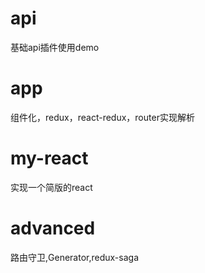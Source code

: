 # api
基础api插件使用demo

# app
组件化，redux，react-redux，router实现解析  
# my-react
实现一个简版的react

# advanced
路由守卫,Generator,redux-saga